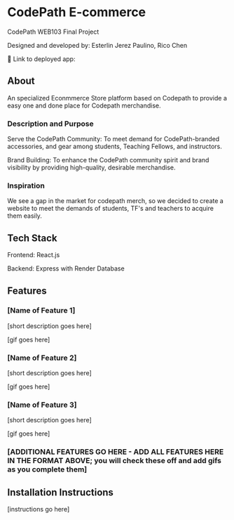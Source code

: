 # CodePath E-commerce

CodePath WEB103 Final Project

Designed and developed by: Esterlin Jerez Paulino, Rico Chen

🔗 Link to deployed app:

## About
An specialized Econmmerce Store platform based on Codepath to provide a easy one and done place for Codepath merchandise.  

### Description and Purpose

Serve the CodePath Community: To meet demand for CodePath-branded accessories, and gear among students, Teaching Fellows, and instructors.  

Brand Building: To enhance the CodePath community spirit and brand visibility by providing high-quality, desirable merchandise.

### Inspiration

We see a gap in the market for codepath merch, so we decided to create a website to meet the demands of students, TF's and teachers to acquire them easily. 

## Tech Stack

Frontend: React.js

Backend: Express with Render Database

## Features

### [Name of Feature 1]

[short description goes here]

[gif goes here]

### [Name of Feature 2]

[short description goes here]

[gif goes here]

### [Name of Feature 3]

[short description goes here]

[gif goes here]

### [ADDITIONAL FEATURES GO HERE - ADD ALL FEATURES HERE IN THE FORMAT ABOVE; you will check these off and add gifs as you complete them]

## Installation Instructions

[instructions go here]
